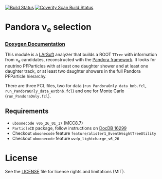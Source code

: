 [![Build Status](https://travis-ci.org/soleti/ElectronNeutrinoSelection.svg?branch=master)](https://travis-ci.org/soleti/ElectronNeutrinoSelection)
[![Coverity Scan Build Status](https://scan.coverity.com/projects/16286/badge.svg)](https://scan.coverity.com/projects/soleti-electronneutrinoselection)

# Pandora &nu;<sub>e</sub> selection

### [Doxygen Documentation](https://soleti.github.io/ElectronNeutrinoSelection/html/annotated.html)

This module is a [LArSoft](http://www.larsoft.org) analyzer that builds a ROOT `TTree` with information from &nu;<sub>e</sub> candidates, reconstructed with the [Pandora framework](https://github.com/PandoraPFA).
It looks for neutrino PFParticles with at least one daughter shower and at least one daughter track, or at least two daughter showers in the full Pandora PFParticle hierarchy.

There are three FCL files, two for data (`run_PandoraOnly_data_bnb.fcl`, `run_PandoraOnly_data_extbnb.fcl`) and one for Monte Carlo (`run_PandoraOnly.fcl`).

## Requirements
- `uboonecode v06_26_01_17` (MCC8.7)
- `ParticleID` package, follow instructions on [DocDB 16299](https://microboone-docdb.fnal.gov/cgi-bin/private/RetrieveFile?docid=16299&filename=particle-users-guide%20%282%29.pdf&version=2)
- Checkout `uboonecode` feature `feature/alister1_EventWeightTreeUtility`
- Checkout `uboonecode` feature `wvdp_lightcharge_v6_26`

# License

See the [LICENSE](LICENSE) file for license rights and limitations (MIT).
